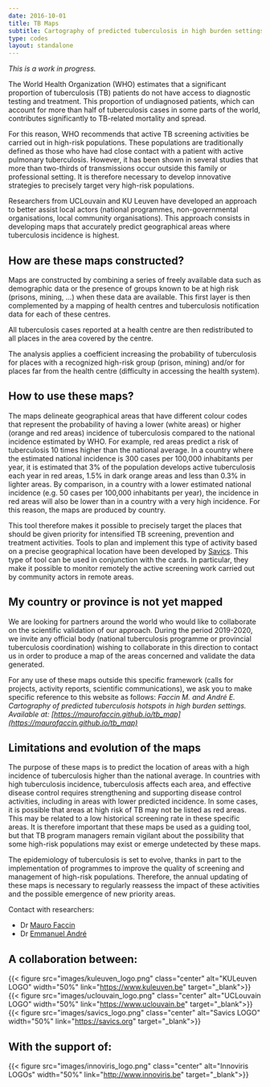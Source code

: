 ```yaml
---
date: 2016-10-01
title: TB Maps
subtitle: Cartography of predicted tuberculosis in high burden settings
type: codes
layout: standalone
---
```


*This is a work in progress.*

The World Health Organization (WHO) estimates that a significant proportion of tuberculosis (TB) patients do not have access to diagnostic testing and treatment. This proportion of undiagnosed patients, which can account for more than half of tuberculosis cases in some parts of the world, contributes significantly to TB-related mortality and spread.

For this reason, WHO recommends that active TB screening activities be carried out in high-risk populations. These populations are traditionally defined as those who have had close contact with a patient with active pulmonary tuberculosis. However, it has been shown in several studies that more than two-thirds of transmissions occur outside this family or professional setting. It is therefore necessary to develop innovative strategies to precisely target very high-risk populations.

Researchers from UCLouvain and KU Leuven have developed an approach to better assist local actors (national programmes, non-governmental organisations, local community organisations). This approach consists in developing maps that accurately predict geographical areas where tuberculosis incidence is highest.

## How are these maps constructed?

Maps are constructed by combining a series of freely available data such as demographic data or the presence of groups known to be at high risk (prisons, mining, ...) when these data are available. This first layer is then complemented by a mapping of health centres and tuberculosis notification data for each of these centres.

All tuberculosis cases reported at a health centre are then redistributed to all places in the area covered by the centre.

The analysis applies a coefficient increasing the probability of tuberculosis for places with a recognized high-risk group (prison, mining) and/or for places far from the health centre (difficulty in accessing the health system).

## How to use these maps?

The maps delineate geographical areas that have different colour codes that represent the probability of having a lower (white areas) or higher (orange and red areas) incidence of tuberculosis compared to the national incidence estimated by WHO. For example, red areas predict a risk of tuberculosis 10 times higher than the national average. In a country where the estimated national incidence is 300 cases per 100,000 inhabitants per year, it is estimated that 3% of the population develops active tuberculosis each year in red areas, 1.5% in dark orange areas and less than 0.3% in lighter areas. By comparison, in a country with a lower estimated national incidence (e.g. 50 cases per 100,000 inhabitants per year), the incidence in red areas will also be lower than in a country with a very high incidence. For this reason, the maps are produced by country.

This tool therefore makes it possible to precisely target the places that should be given priority for intensified TB screening, prevention and treatment activities. Tools to plan and implement this type of activity based on a precise geographical location have been developed by [Savics](https://savics.org). This type of tool can be used in conjunction with the cards. In particular, they make it possible to monitor remotely the active screening work carried out by community actors in remote areas.

## My country or province is not yet mapped

We are looking for partners around the world who would like to collaborate on the scientific validation of our approach. During the period 2019-2020, we invite any official body (national tuberculosis programme or provincial tuberculosis coordination) wishing to collaborate in this direction to contact us in order to produce a map of the areas concerned and validate the data generated.

For any use of these maps outside this specific framework (calls for projects, activity reports, scientific communications), we ask you to make specific reference to this website as follows: *Faccin M. and André E. Cartography of predicted tuberculosis hotspots in high burden settings. Available at: [https://maurofaccin.github.io/tb_map](https://maurofaccin.github.io/tb_map)*

## Limitations and evolution of the maps

The purpose of these maps is to predict the location of areas with a high incidence of tuberculosis higher than the national average. In countries with high tuberculosis incidence, tuberculosis affects each area, and effective disease control requires strengthening and supporting disease control activities, including in areas with lower predicted incidence. In some cases, it is possible that areas at high risk of TB may not be listed as red areas. This may be related to a low historical screening rate in these specific areas. It is therefore important that these maps be used as a guiding tool, but that TB program managers remain vigilant about the possibility that some high-risk populations may exist or emerge undetected by these maps.

The epidemiology of tuberculosis is set to evolve, thanks in part to the implementation of programmes to improve the quality of screening and management of high-risk populations. Therefore, the annual updating of these maps is necessary to regularly reassess the impact of these activities and the possible emergence of new priority areas.

Contact with researchers:

- Dr [Mauro Faccin](mailto:mauro.faccin@uclouvain.be)
- Dr [Emmanuel André](mailto:emmanuel.andre@uzleuven.be)

## A collaboration between:

{{< figure src="images/kuleuven_logo.png" class="center" alt="KULeuven LOGO" width="50%" link="https://www.kuleuven.be" target="_blank">}}
{{< figure src="images/uclouvain_logo.png" class="center" alt="UCLouvain LOGO" width="50%" link="https://www.uclouvain.be" target="_blank">}}
{{< figure src="images/savics_logo.png" class="center" alt="Savics LOGO" width="50%" link="https://savics.org" target="_blank">}}

## With the support of:

{{< figure src="images/innoviris_logo.png" class="center" alt="Innoviris LOGOs" width="50%" link="http://www.innoviris.be" target="_blank">}}
